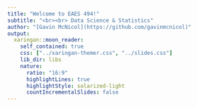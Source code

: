 ```yaml
---
title: "Welcome to EAES 494!"
subtitle: "<br><br> Data Science & Statistics"
author: "[Gavin McNicol](https://github.com/gavinmcnicol)"
output:
  xaringan::moon_reader:
    self_contained: true
    css: ["../xaringan-themer.css", "../slides.css"]
    lib_dir: libs
    nature:
      ratio: "16:9"
      highlightLines: true
      highlightStyle: solarized-light
      countIncrementalSlides: false
---
```

